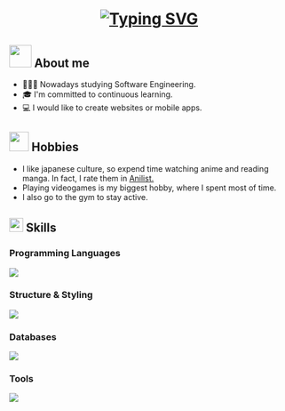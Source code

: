 <h1 align="center">
    <a href="https://git.io/typing-svg"><img
            src="https://readme-typing-svg.demolab.com?font=Fira+Code&duration=2600&pause=1000&center=true&vCenter=true&width=500&height=70&lines=developer+Felipe;front+%26+back-end"
            alt="Typing SVG" /></a>
</h1>

## <img src="https://i.pinimg.com/originals/08/c1/66/08c166871746ecdffe05ce6a47232cec.gif" width ="40"> <b>About me</b> 

* 🧑🏻‍💻 Nowadays studying Software Engineering.
* 🎓 I'm committed to continuous learning.
* 💻 I would like to create websites or mobile apps.

  
## <img src="https://i.pinimg.com/originals/71/58/32/71583297ac6a48ed3156b62526b143dd.gif" width ="35"> <b>Hobbies</b> 
* I like japanese culture, so expend time watching anime and reading manga. In fact, I rate them in <a href="https://anilist.co/user/NIVHEk/">Anilist.</a>
* Playing videogames is my biggest hobby, where I spent most of time.
* I also go to the gym to stay active.


## <img src="https://media2.giphy.com/media/QssGEmpkyEOhBCb7e1/giphy.gif?cid=ecf05e47a0n3gi1bfqntqmob8g9aid1oyj2wr3ds3mg700bl&rid=giphy.gif" width ="25"> <b>    Skills</b> 

<a>
    <h3>Programming Languages</h3>
    <img src="https://go-skill-icons.vercel.app/api/icons?i=python,nodejs,angular,js" />
</a>
<h3>Structure & Styling</h3>
<a>
    <img src="https://go-skill-icons.vercel.app/api/icons?i=html,css,bootstrap,tailwindcss" />
</a>
<h3>Databases</h3>
<a>
    <img src="https://go-skill-icons.vercel.app/api/icons?i=oracle,mysql,mariadb,firebase" />
</a>
<h3>Tools</h3>
<a>
    <img src="https://go-skill-icons.vercel.app/api/icons?i=vscode,git,postman,discord" />
</a>
